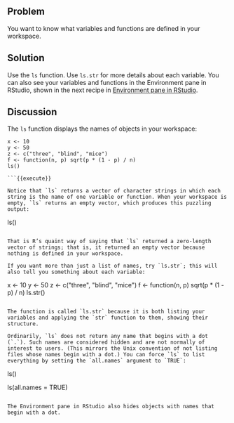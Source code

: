 ## Problem

You want to know what variables and functions are defined in your workspace.

## Solution

Use the `ls` function. Use `ls.str` for more details about each variable. You can also see your variables and functions in the Environment pane in RStudio, shown in the next recipe in [Environment pane in RStudio](#environmentPanel).

## Discussion

The `ls` function displays the names of objects in your workspace:

```
x <- 10
y <- 50
z <- c("three", "blind", "mice")
f <- function(n, p) sqrt(p * (1 - p) / n)
ls()

```{{execute}}

Notice that `ls` returns a vector of character strings in which each string is the name of one variable or function. When your workspace is empty, `ls` returns an empty vector, which produces this puzzling output:

```
ls()

```{{execute}}

That is R’s quaint way of saying that `ls` returned a zero-length vector of strings; that is, it returned an empty vector because nothing is defined in your workspace.

If you want more than just a list of names, try `ls.str`; this will also tell you something about each variable:

```
x <- 10
y <- 50
z <- c("three", "blind", "mice")
f <- function(n, p) sqrt(p * (1 - p) / n)
ls.str()

```{{execute}}

The function is called `ls.str` because it is both listing your variables and applying the `str` function to them, showing their structure.

Ordinarily, `ls` does not return any name that begins with a dot (`.`). Such names are considered hidden and are not normally of interest to users. (This mirrors the Unix convention of not listing files whose names begin with a dot.) You can force `ls` to list everything by setting the `all.names` argument to `TRUE`:

```
ls()

ls(all.names = TRUE)

```{{execute}}

The Environment pane in RStudio also hides objects with names that begin with a dot.

